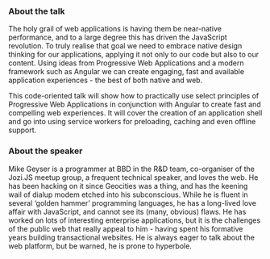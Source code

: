 ### About the talk

The holy grail of web applications is having them be near-native performance, and to a large degree this has driven the JavaScript revolution. To truly realise that goal we need to embrace native design thinking for our applications, applying it not only to our code but also to our content. Using ideas from Progressive Web Applications and a modern framework such as Angular we can create engaging, fast and available application experiences - the best of both native and web.

This code-oriented talk will show how to practically use select principles of Progressive Web Applications in conjunction with Angular to create fast and compelling web experiences. It will cover the creation of an application shell and go into using service workers for preloading, caching and even offline support.

### About the speaker

Mike Geyser is a programmer at BBD in the R&D team, co-organiser of the Jozi.JS meetup group, a frequent technical speaker, and loves the web. He has been hacking on it since Geocities was a thing, and has the keening wail of dialup modem etched into his subconscious. While he is fluent in several ‘golden hammer’ programming languages, he has a long-lived love affair with JavaScript, and cannot see its (many, obvious) flaws. He has worked on lots of interesting enterprise applications, but it is the challenges of the public web that really appeal to him - having spent his formative years building transactional websites. He is always eager to talk about the web platform, but be warned, he is prone to hyperbole.